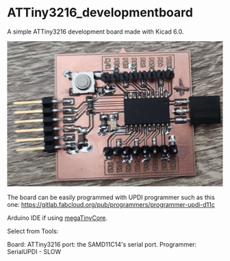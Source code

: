 # ATTiny3216_developmentboard

A simple ATTiny3216 development board made with Kicad 6.0.

![image](./ATTiny3216.png)

The board can be easily programmed with UPDI programmer such as this one: https://gitlab.fabcloud.org/pub/programmers/programmer-updi-d11c

Arduino IDE if using [megaTinyCore](https://github.com/SpenceKonde/megaTinyCore). 

Select from Tools:

Board: ATTiny3216
port: the SAMD11C14's serial port.
Programmer: SerialUPDI - SLOW

